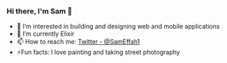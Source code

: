 ### Hi there, I'm Sam 👋

- 👀 I’m interested in building and designing web and mobile applications
- 🌱  I’m currently Elixir 
- 📫 How to reach me: [Twitter - @SamEffah1](https://twitter.com/SamEffah1)
- ⚡Fun facts: I love painting and taking street photography









